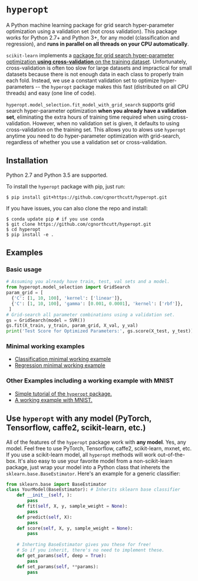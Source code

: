 # `hyperopt`
A Python machine learning package for grid search hyper-parameter optimization using a validation set (not cross validation). This package works for Python 2.7+ and Python 3+, for any model (classification and regression), and **runs in parallel on all threads on your CPU automatically**.

`scikit-learn` implements a [package for grid search hyper-parameter optimization **using cross-validation** on the training dataset](http://scikit-learn.org/stable/modules/generated/sklearn.model_selection.GridSearchCV.html#sklearn.model_selection.GridSearchCV). Unfortunately, cross-validation is often too slow for large datasets and impractical for small datasets because there is not enough data in each class to properly train each fold. Instead, we use a constant validation set to optimize hyper-parameters -- the `hyperopt` package makes this fast (distributed on all CPU threads) and easy (one line of code).

`hyperopt.model_selection.fit_model_with_grid_search` supports grid search hyper-parameter optimization **when you already have a validation set**, eliminating the extra hours of training time required when using cross-validation. However, when no validation set is given, it defaults to using cross-validation on the training set. This allows you to alows use `hyperopt` anytime you need to do hyper-parameter optimization with grid-search, regardless of whether you use a validation set or cross-validation.

## Installation

Python 2.7 and Python 3.5 are supported.

To install the `hyperopt` package with pip, just run:

```
$ pip install git+https://github.com/cgnorthcutt/hyperopt.git
```

If you have issues, you can also clone the repo and install:

```
$ conda update pip # if you use conda
$ git clone https://github.com/cgnorthcutt/hyperopt.git
$ cd hyperopt
$ pip install -e .
```

## Examples

### Basic usage 
```python
# Assuming you already have train, test, val sets and a model.
from hyperopt.model_selection import GridSearch
param_grid = [
  {'C': [1, 10, 100], 'kernel': ['linear']},
  {'C': [1, 10, 100], 'gamma': [0.001, 0.0001], 'kernel': ['rbf']},
 ]
# Grid-search all parameter combinations using a validation set.
gs = GridSearch(model = SVR())
gs.fit(X_train, y_train, param_grid, X_val, y_val)
print('Test Score for Optimized Parameters:', gs.score(X_test, y_test))
```

### Minimal working examples
* [Classification minimal working example](https://github.com/cgnorthcutt/hyperopt/blob/master/examples/classification_minimal_working_example.ipynb)
* [Regression minimal working example](https://github.com/cgnorthcutt/hyperopt/blob/master/examples/regression_minimal_working_example.ipynb)

### Other Examples including a working example with MNIST
* [Simple tutorial of the `hyperopt` package.](https://github.com/cgnorthcutt/hyperopt/blob/master/examples/simple_tutorial.ipynb)
* [A working example with MNIST.](https://github.com/cgnorthcutt/hyperopt/blob/master/examples/mnist_example.ipynb)


## Use `hyperopt` with any model (PyTorch, Tensorflow, caffe2, scikit-learn, etc.)
All of the features of the `hyperopt` package work with **any model**. Yes, any model. Feel free to use PyTorch, Tensorflow, caffe2, scikit-learn, mxnet, etc. If you use a scikit-learn model, all `hyperopt` methods will work out-of-the-box. It's also easy to use your favorite model from a non-scikit-learn package, just wrap your model into a Python class that inherets the `sklearn.base.BaseEstimator`. Here's an example for a generic classifier:
```python
from sklearn.base import BaseEstimator
class YourModel(BaseEstimator): # Inherits sklearn base classifier
    def __init__(self, ):
        pass
    def fit(self, X, y, sample_weight = None):
        pass
    def predict(self, X):
        pass
    def score(self, X, y, sample_weight = None):
        pass
        
    # Inherting BaseEstimator gives you these for free!
    # So if you inherit, there's no need to implement these.
    def get_params(self, deep = True):
        pass
    def set_params(self, **params):
        pass
```
